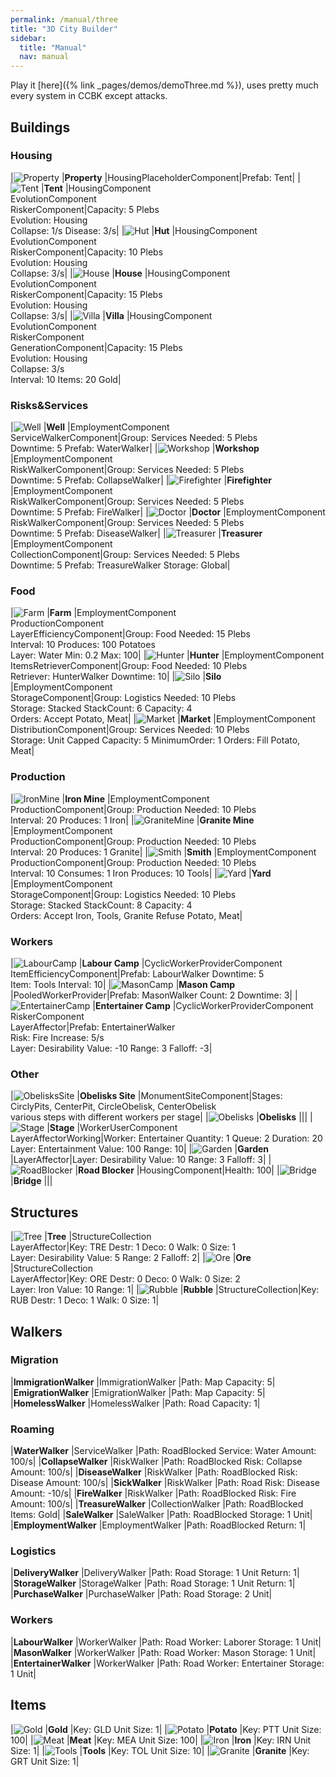 ```yaml
---
permalink: /manual/three
title: "3D City Builder"
sidebar:
  title: "Manual"
  nav: manual
---
```


Play it [here]({% link _pages/demos/demoThree.md %}), uses pretty much every system in CCBK except attacks.

## Buildings

### Housing

|![Property](/assets/images/three/buildings/property.png) |__Property__ |HousingPlaceholderComponent|Prefab: Tent|
|![Tent](/assets/images/three/buildings/tent.png)         |__Tent__     |HousingComponent<br/>EvolutionComponent<br/>RiskerComponent|Capacity: 5 Plebs<br/>Evolution: Housing<br/>Collapse: 1/s Disease: 3/s|
|![Hut](/assets/images/three/buildings/hut.png)           |__Hut__      |HousingComponent<br/>EvolutionComponent<br/>RiskerComponent|Capacity: 10 Plebs<br/>Evolution: Housing<br/>Collapse: 3/s|
|![House](/assets/images/three/buildings/house.png)       |__House__    |HousingComponent<br/>EvolutionComponent<br/>RiskerComponent|Capacity: 15 Plebs<br/>Evolution: Housing<br/>Collapse: 3/s|
|![Villa](/assets/images/three/buildings/villa.png)       |__Villa__    |HousingComponent<br/>EvolutionComponent<br/>RiskerComponent<br/>GenerationComponent|Capacity: 15 Plebs<br/>Evolution: Housing<br/>Collapse: 3/s<br/>Interval: 10 Items: 20 Gold|

### Risks&Services

|![Well](/assets/images/three/buildings/well.png)               |__Well__         |EmploymentComponent<br/>ServiceWalkerComponent|Group: Services Needed: 5 Plebs<br/>Downtime: 5 Prefab: WaterWalker|
|![Workshop](/assets/images/three/buildings/workshop.png)       |__Workshop__     |EmploymentComponent<br/>RiskWalkerComponent|Group: Services Needed: 5 Plebs<br/>Downtime: 5 Prefab: CollapseWalker|
|![Firefighter](/assets/images/three/buildings/firefighter.png) |__Firefighter__  |EmploymentComponent<br/>RiskWalkerComponent|Group: Services Needed: 5 Plebs<br/>Downtime: 5 Prefab: FireWalker|
|![Doctor](/assets/images/three/buildings/doctor.png)           |__Doctor__       |EmploymentComponent<br/>RiskWalkerComponent|Group: Services Needed: 5 Plebs<br/>Downtime: 5 Prefab: DiseaseWalker|
|![Treasurer](/assets/images/three/buildings/treasurer.png)     |__Treasurer__    |EmploymentComponent<br/>CollectionComponent|Group: Services Needed: 5 Plebs<br/>Downtime: 5 Prefab: TreasureWalker Storage: Global|

### Food

|![Farm](/assets/images/three/buildings/farm.png)     |__Farm__   |EmploymentComponent<br/>ProductionComponent<br/>LayerEfficiencyComponent|Group: Food Needed: 15 Plebs<br/>Interval: 10 Produces: 100 Potatoes<br/>Layer: Water Min: 0.2 Max: 100|
|![Hunter](/assets/images/three/buildings/hunter.png) |__Hunter__ |EmploymentComponent<br/>ItemsRetrieverComponent|Group: Food Needed: 10 Plebs<br/>Retriever: HunterWalker Downtime: 10|
|![Silo](/assets/images/three/buildings/silo.png)     |__Silo__   |EmploymentComponent<br/>StorageComponent|Group: Logistics Needed: 10 Plebs<br/>Storage: Stacked StackCount: 6 Capacity: 4 <br/>Orders: Accept Potato, Meat|
|![Market](/assets/images/three/buildings/market.png) |__Market__ |EmploymentComponent<br/>DistributionComponent|Group: Services Needed: 10 Plebs<br/>Storage: Unit Capped Capacity: 5 MinimumOrder: 1 Orders: Fill Potato, Meat|

### Production

|![IronMine](/assets/images/three/buildings/ironMine.png)       |__Iron Mine__    |EmploymentComponent<br/>ProductionComponent|Group: Production Needed: 10 Plebs<br/>Interval: 20 Produces: 1 Iron|
|![GraniteMine](/assets/images/three/buildings/graniteMine.png) |__Granite Mine__ |EmploymentComponent<br/>ProductionComponent|Group: Production Needed: 10 Plebs<br/>Interval: 20 Produces: 1 Granite|
|![Smith](/assets/images/three/buildings/smith.png)             |__Smith__        |EmploymentComponent<br/>ProductionComponent|Group: Production Needed: 10 Plebs<br/>Interval: 10 Consumes: 1 Iron Produces: 10 Tools|
|![Yard](/assets/images/three/buildings/yard.png)               |__Yard__         |EmploymentComponent<br/>StorageComponent|Group: Logistics Needed: 10 Plebs<br/>Storage: Stacked StackCount: 8 Capacity: 4 <br/>Orders: Accept Iron, Tools, Granite Refuse Potato, Meat|

### Workers

|![LabourCamp](/assets/images/three/buildings/labourCamp.png)           |__Labour Camp__      |CyclicWorkerProviderComponent<br/>ItemEfficiencyComponent|Prefab: LabourWalker Downtime: 5<br/>Item: Tools Interval: 10|
|![MasonCamp](/assets/images/three/buildings/masonCamp.png)             |__Mason Camp__       |PooledWorkerProvider|Prefab: MasonWalker Count: 2 Downtime: 3|
|![EntertainerCamp](/assets/images/three/buildings/entertainerCamp.png) |__Entertainer Camp__ |CyclicWorkerProviderComponent<br/>RiskerComponent<br/>LayerAffector|Prefab: EntertainerWalker<br/>Risk: Fire Increase: 5/s<br/>Layer: Desirability Value: -10 Range: 3 Falloff: -3|

### Other

|![ObelisksSite](/assets/images/three/buildings/obelisksSite.png) |__Obelisks Site__  |MonumentSiteComponent|Stages: CirclyPits, CenterPit, CircleObelisk, CenterObelisk<br/>various steps with different workers per stage|
|![Obelisks](/assets/images/three/buildings/obelisks.png)         |__Obelisks__       |||
|![Stage](/assets/images/three/buildings/stage.png)               |__Stage__          |WorkerUserComponent<br/>LayerAffectorWorking|Worker: Entertainer Quantity: 1 Queue: 2 Duration: 20<br/>Layer: Entertainment Value: 100 Range: 10|
|![Garden](/assets/images/three/buildings/garden.png)             |__Garden__         |LayerAffector|Layer: Desirability Value: 10 Range: 3 Falloff: 3|
|![RoadBlocker](/assets/images/three/buildings/roadBlocker.png)   |__Road Blocker__   |HousingComponent|Health: 100|
|![Bridge](/assets/images/three/buildings/bridge.png)   |__Bridge__   |||

## Structures

|![Tree](/assets/images/three/structures/tree.png) |__Tree__        |StructureCollection<br/>LayerAffector|Key: TRE Destr: 1 Deco: 0 Walk: 0 Size: 1<br/>Layer: Desirability Value: 5 Range: 2 Falloff: 2|
|![Ore](/assets/images/three/structures/ore.png) |__Ore__           |StructureCollection<br/>LayerAffector|Key: ORE Destr: 0 Deco: 0 Walk: 0 Size: 2<br/>Layer: Iron Value: 10 Range: 1|
|![Rubble](/assets/images/three/structures/rubble.png) |__Rubble__  |StructureCollection|Key: RUB Destr: 1 Deco: 1 Walk: 0 Size: 1|

## Walkers

### Migration

|__ImmigrationWalker__  |ImmigrationWalker  |Path: Map Capacity: 5|
|__EmigrationWalker__   |EmigrationWalker   |Path: Map Capacity: 5|
|__HomelessWalker__     |HomelessWalker     |Path: Road Capacity: 1|

### Roaming

|__WaterWalker__      |ServiceWalker    |Path: RoadBlocked Service: Water Amount: 100/s|
|__CollapseWalker__   |RiskWalker       |Path: RoadBlocked Risk: Collapse Amount: 100/s|
|__DiseaseWalker__    |RiskWalker       |Path: RoadBlocked Risk: Disease Amount: 100/s|
|__SickWalker__       |RiskWalker       |Path: Road Risk: Disease Amount: -10/s|
|__FireWalker__       |RiskWalker       |Path: RoadBlocked Risk: Fire Amount: 100/s|
|__TreasureWalker__   |CollectionWalker |Path: RoadBlocked Items: Gold|
|__SaleWalker__       |SaleWalker       |Path: RoadBlocked Storage: 1 Unit|
|__EmploymentWalker__ |EmploymentWalker |Path: RoadBlocked Return: 1|

### Logistics

|__DeliveryWalker__     |DeliveryWalker |Path: Road Storage: 1 Unit Return: 1|
|__StorageWalker__      |StorageWalker  |Path: Road Storage: 1 Unit Return: 1|
|__PurchaseWalker__     |PurchaseWalker |Path: Road Storage: 2 Unit|

### Workers

|__LabourWalker__      |WorkerWalker    |Path: Road Worker: Laborer Storage: 1 Unit|
|__MasonWalker__       |WorkerWalker    |Path: Road Worker: Mason Storage: 1 Unit|
|__EntertainerWalker__ |WorkerWalker    |Path: Road Worker: Entertainer Storage: 1 Unit|

## Items

|![Gold](/assets/images/three/items/gold.png)       |__Gold__     |Key: GLD Unit Size: 1|
|![Potato](/assets/images/three/items/potato.png)   |__Potato__   |Key: PTT Unit Size: 100|
|![Meat](/assets/images/three/items/meat.png)       |__Meat__     |Key: MEA Unit Size: 100|
|![Iron](/assets/images/three/items/iron.png)       |__Iron__     |Key: IRN Unit Size: 1|
|![Tools](/assets/images/three/items/tools.png)     |__Tools__    |Key: TOL Unit Size: 10|
|![Granite](/assets/images/three/items/granite.png) |__Granite__  |Key: GRT Unit Size: 1|
